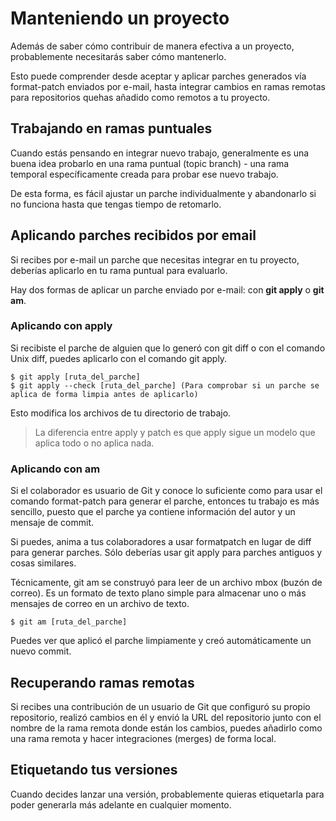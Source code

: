 # Manteniendo un proyecto

Además de saber cómo contribuir de manera efectiva a un proyecto, probablemente necesitarás saber cómo mantenerlo. 

Esto puede comprender desde aceptar y aplicar parches generados vía format-patch enviados por e-mail, hasta integrar cambios en ramas remotas para repositorios quehas añadido como remotos a tu proyecto. 

## Trabajando en ramas puntuales

Cuando estás pensando en integrar nuevo trabajo, generalmente es una buena idea probarlo en una rama puntual (topic branch) - una rama temporal específicamente creada para probar ese nuevo trabajo. 

De esta forma, es fácil ajustar un parche individualmente y abandonarlo si no funciona hasta que tengas tiempo de retomarlo. 

## Aplicando parches recibidos por email

Si recibes por e-mail un parche que necesitas integrar en tu proyecto, deberías aplicarlo en tu rama puntual para evaluarlo. 

Hay dos formas de aplicar un parche enviado por e-mail: con __git apply__ o __git am__.

### Aplicando con apply

Si recibiste el parche de alguien que lo generó con git diff o con el comando Unix diff, puedes aplicarlo con el comando git apply.

```
$ git apply [ruta_del_parche]
$ git apply --check [ruta_del_parche] (Para comprobar si un parche se aplica de forma limpia antes de aplicarlo)
```

Esto modifica los archivos de tu directorio de trabajo.

> La diferencia entre apply y patch es que apply sigue un modelo que aplica todo o no aplica nada.

### Aplicando con am

Si el colaborador es usuario de Git y conoce lo suficiente como para usar el comando format-patch para generar el parche, entonces tu trabajo es más sencillo, puesto que el parche ya contiene información del autor y un mensaje de commit. 

Si puedes, anima a tus colaboradores a usar formatpatch en lugar de diff para generar parches. Sólo deberías usar git apply para parches antiguos y cosas similares.

Técnicamente, git am se construyó para leer de un archivo mbox (buzón de correo). Es un formato de texto plano simple para almacenar uno o más mensajes de correo en un archivo de texto. 

```
$ git am [ruta_del_parche]
```

Puedes ver que aplicó el parche limpiamente y creó automáticamente un nuevo commit.

## Recuperando ramas remotas

Si recibes una contribución de un usuario de Git que configuró su propio repositorio, realizó cambios en él y envió la URL del repositorio junto con el nombre de la rama remota donde están los cambios, puedes añadirlo como una rama remota y hacer integraciones (merges) de forma local.

## Etiquetando tus versiones

Cuando decides lanzar una versión, probablemente quieras etiquetarla para poder generarla más adelante en cualquier momento. 